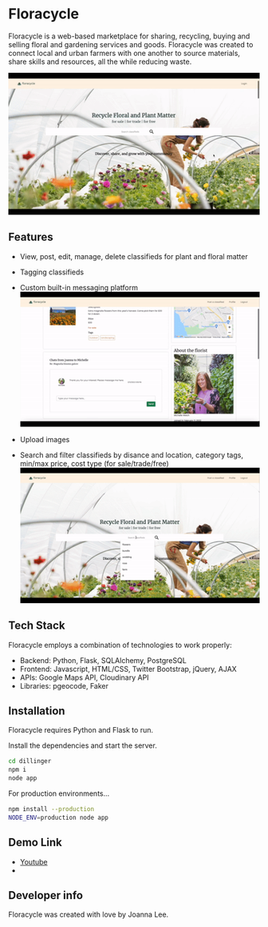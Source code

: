 # Floracycle

Floracycle is a web-based marketplace for sharing, recycling, buying and selling floral and gardening services and goods. Floracycle was created to connect local and urban farmers with one another to source materials, share skills and resources, all the while reducing waste.

![Floracycel overview](/static/images/Floracycle1.gif)

## Features

- View, post, edit, manage, delete classifieds for plant and floral matter

- Tagging classifieds

- Custom built-in messaging platform
![Floracycle messaging](/static/images/Floracycle3.gif)

- Upload images


- Search and filter classifieds by disance and location, category tags, min/max price, cost type (for sale/trade/free)
![Floracycle filtering](/static/images/Floracycle2.gif)


## Tech Stack

Floracycle employs a combination of technologies to work properly:

- Backend: Python, Flask, SQLAlchemy, PostgreSQL 
- Frontend: Javascript, HTML/CSS, Twitter Bootstrap, jQuery, AJAX
- APIs: Google Maps API, Cloudinary API
- Libraries: pgeocode, Faker


## Installation

Floracycle requires Python and Flask to run.

Install the dependencies and start the server.

```sh
cd dillinger
npm i
node app
```

For production environments...

```sh
npm install --production
NODE_ENV=production node app
```


## Demo Link

- [Youtube](https://youtu.be/LvU7Bgee-mU)
- 

## Developer info

Floracycle was created with love by Joanna Lee.



